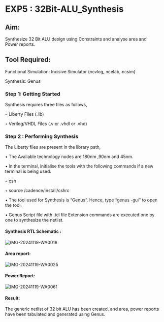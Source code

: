 # EXP5 : 32Bit-ALU_Synthesis

## Aim:

Synthesize 32 Bit ALU design using Constraints and analyse area and Power reports.

## Tool Required:

Functional Simulation: Incisive Simulator (ncvlog, ncelab, ncsim)

Synthesis: Genus

### Step 1: Getting Started

Synthesis requires three files as follows,

◦ Liberty Files (.lib)

◦ Verilog/VHDL Files (.v or .vhdl or .vhd)

### Step 2 : Performing Synthesis

The Liberty files are present in the library path,

• The Available technology nodes are 180nm ,90nm and 45nm.

• In the terminal, initialise the tools with the following commands if a new terminal is being
used.

◦ csh

◦ source /cadence/install/cshrc

• The tool used for Synthesis is “Genus”. Hence, type “genus -gui” to open the tool.

• Genus Script file with .tcl file Extension commands are executed one by one to synthesize the netlist.

#### Synthesis RTL Schematic :
![IMG-20241119-WA0018](https://github.com/user-attachments/assets/7a428d75-1015-46de-8089-d20095013d7c)

#### Area report:
![IMG-20241119-WA0025](https://github.com/user-attachments/assets/1ee75d12-fb3e-42ee-9330-a57b71f0095c)

#### Power Report:
![IMG-20241119-WA0061](https://github.com/user-attachments/assets/35152a7a-8e15-4989-b65d-6564a73f60a5)

#### Result: 

The generic netlist of 32 bit ALU  has been created, and area, power reports have been tabulated and generated using Genus.
